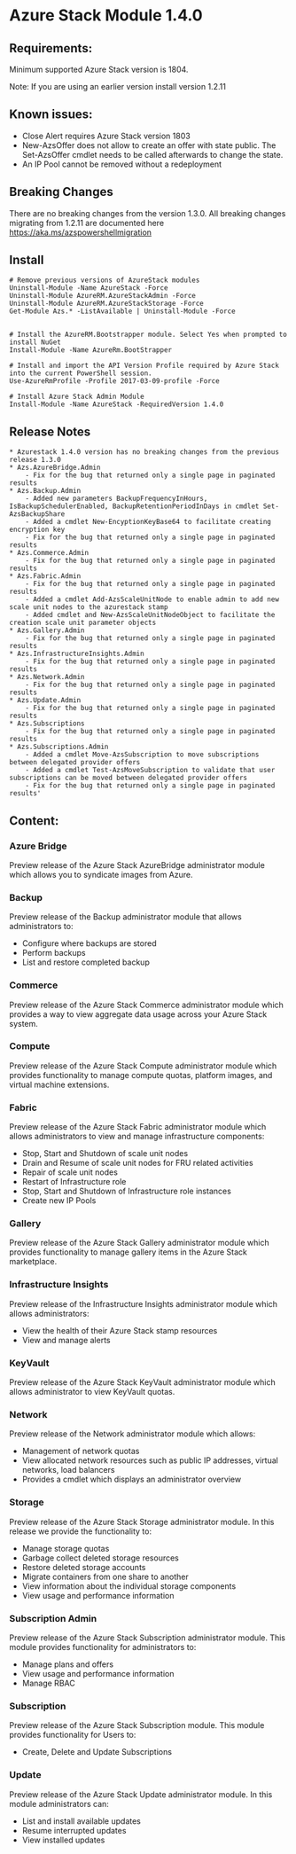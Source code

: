 # Azure Stack Module 1.4.0

## Requirements:
Minimum supported Azure Stack version is 1804.

Note: If you are using an earlier version install version 1.2.11

## Known issues:

- Close Alert requires Azure Stack version 1803
- New-AzsOffer does not allow to create an offer with state public. The Set-AzsOffer cmdlet needs to be called afterwards to change the state.
- An IP Pool cannot be removed without a redeployment

## Breaking Changes
There are no breaking changes from the version 1.3.0. All breaking changes migrating from 1.2.11 are documented here https://aka.ms/azspowershellmigration

## Install
```
# Remove previous versions of AzureStack modules
Uninstall-Module -Name AzureStack -Force 
Uninstall-Module AzureRM.AzureStackAdmin -Force
Uninstall-Module AzureRM.AzureStackStorage -Force
Get-Module Azs.* -ListAvailable | Uninstall-Module -Force


# Install the AzureRM.Bootstrapper module. Select Yes when prompted to install NuGet
Install-Module -Name AzureRm.BootStrapper

# Install and import the API Version Profile required by Azure Stack into the current PowerShell session.
Use-AzureRmProfile -Profile 2017-03-09-profile -Force

# Install Azure Stack Admin Module
Install-Module -Name AzureStack -RequiredVersion 1.4.0
```
## Release Notes
    * Azurestack 1.4.0 version has no breaking changes from the previous release 1.3.0
    * Azs.AzureBridge.Admin
        - Fix for the bug that returned only a single page in paginated results
    * Azs.Backup.Admin
        - Added new parameters BackupFrequencyInHours, IsBackupSchedulerEnabled, BackupRetentionPeriodInDays in cmdlet Set-AzsBackupShare
        - Added a cmdlet New-EncyptionKeyBase64 to facilitate creating encryption key
        - Fix for the bug that returned only a single page in paginated results
    * Azs.Commerce.Admin
        - Fix for the bug that returned only a single page in paginated results
    * Azs.Fabric.Admin
        - Fix for the bug that returned only a single page in paginated results
        - Added a cmdlet Add-AzsScaleUnitNode to enable admin to add new scale unit nodes to the azurestack stamp
        - Added cmdlet and New-AzsScaleUnitNodeObject to facilitate the creation scale unit parameter objects
    * Azs.Gallery.Admin
        - Fix for the bug that returned only a single page in paginated results
    * Azs.InfrastructureInsights.Admin
        - Fix for the bug that returned only a single page in paginated results
    * Azs.Network.Admin
        - Fix for the bug that returned only a single page in paginated results
    * Azs.Update.Admin
        - Fix for the bug that returned only a single page in paginated results
    * Azs.Subscriptions
        - Fix for the bug that returned only a single page in paginated results
    * Azs.Subscriptions.Admin
        - Added a cmdlet Move-AzsSubscription to move subscriptions between delegated provider offers
        - Added a cmdlet Test-AzsMoveSubscription to validate that user subscriptions can be moved between delegated provider offers
        - Fix for the bug that returned only a single page in paginated results'

## Content:
### Azure Bridge
Preview release of the Azure Stack AzureBridge administrator module which allows you to syndicate images from Azure.

### Backup
Preview release of the Backup administrator module that allows administrators to:
- Configure where backups are stored
- Perform backups
- List and restore completed backup

### Commerce
Preview release of the Azure Stack Commerce administrator module which provides a way to view aggregate data usage across your Azure Stack system.

### Compute
Preview release of the Azure Stack Compute administrator module which provides functionality to manage compute quotas, platform images, and virtual machine extensions.

### Fabric
Preview release of the Azure Stack Fabric administrator module which allows administrators to view and manage infrastructure components:
- Stop, Start and Shutdown of scale unit nodes
- Drain and Resume of scale unit nodes for FRU related activities
- Repair of scale unit nodes
- Restart of Infrastructure role
- Stop, Start and Shutdown of Infrastructure role instances
- Create new IP Pools

### Gallery
Preview release of the Azure Stack Gallery administrator module which provides functionality to manage gallery items in the Azure Stack marketplace.

### Infrastructure Insights
Preview release of the Infrastructure Insights administrator module which allows administrators:
- View the health of their Azure Stack stamp resources
- View and manage alerts

### KeyVault
Preview release of the Azure Stack KeyVault administrator module which allows administrator to view KeyVault quotas.

### Network
Preview release of the Network administrator module which allows:
- Management of network quotas
- View allocated network resources such as public IP addresses, virtual networks, load balancers
- Provides a cmdlet which displays an administrator overview

### Storage
Preview release of the Azure Stack Storage administrator module.  In this release we provide the functionality to:
- Manage storage quotas
- Garbage collect deleted storage resources
- Restore deleted storage accounts
- Migrate containers from one share to another
- View information about the individual storage components
- View usage and performance information

### Subscription Admin
Preview release of the Azure Stack Subscription administrator module.  This module provides functionality for administrators to:
- Manage plans and offers
- View usage and performance information
- Manage RBAC

### Subscription
Preview release of the Azure Stack Subscription module.  This module provides functionality for Users to:
- Create, Delete and Update Subscriptions

### Update
Preview release of the Azure Stack Update administrator module.  In this module administrators can:
- List and install available updates
- Resume interrupted updates
- View installed updates
